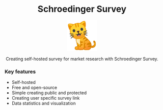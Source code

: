 
<h1 align="center">Schroedinger Survey</h1>

<p align="center">
  <img alt="schroedinger-survey" src="./docs/logo.png" width="100" />
</p>

<p align="center">
  Creating self-hosted survey for market research with Schroedinger Survey. 
</p>

### Key features
- Self-hosted
- Free and open-source
- Simple creating public and protected
- Creating user specific survey link
- Data statistics and visualization

